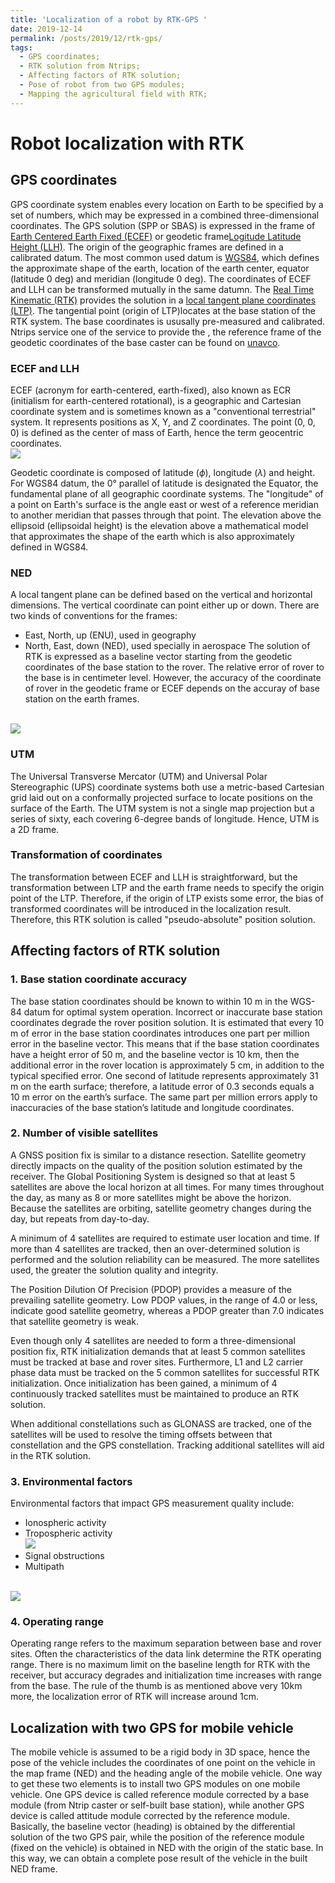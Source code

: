 ```yaml
---
title: 'Localization of a robot by RTK-GPS '
date: 2019-12-14
permalink: /posts/2019/12/rtk-gps/
tags:
  - GPS coordinates;
  - RTK solution from Ntrips;
  - Affecting factors of RTK solution;
  - Pose of robot from two GPS modules;
  - Mapping the agricultural field with RTK;
---
```




Robot localization with RTK
======

## GPS coordinates

GPS coordinate system enables every location on Earth to be specified by a set of numbers, which may be expressed in a combined three-dimensional coordinates. The GPS solution (SPP or SBAS) is expressed in the frame of [Earth Centered Earth Fixed (ECEF)](https://en.wikipedia.org/wiki/ECEF) or geodetic frame[Logitude Latitude Height (LLH)](https://en.wikipedia.org/wiki/Geographic_coordinate_system). The origin of the geographic frames are defined in a calibrated datum. The most common used datum is [WGS84](https://en.wikipedia.org/wiki/World_Geodetic_System), which defines the approximate shape of the earth, location of the earth center, equator (latitude 0 deg) and meridian (longitude 0 deg). The coordinates of ECEF and LLH can be transformed mutually in the same datumn. 
The [Real Time Kinematic (RTK)](https://en.wikipedia.org/wiki/Real-time_kinematic) provides the solution in a [local tangent plane coordinates (LTP)](https://en.wikipedia.org/wiki/Local_tangent_plane_coordinates). The tangential point (origin of LTP)locates at the base station of the RTK system. The base coordinates is ususally pre-measured and calibrated. Ntrips service one of the service to provide the , the reference frame of the geodetic coordinates of the base caster can be found on [unavco](https://www.unavco.org/).

### ECEF and LLH
ECEF (acronym for earth-centered, earth-fixed), also known as ECR (initialism for earth-centered rotational), is a geographic and Cartesian coordinate system and is sometimes known as a "conventional terrestrial" system. It represents positions as X, Y, and Z coordinates. The point (0, 0, 0) is defined as the center of mass of Earth, hence the term geocentric coordinates.
<br/><img src='/images/Ecef.png'>

Geodetic coordinate is composed of latitude ($\phi$), longitude ($\lambda$) and height. For WGS84 datum, the 0° parallel of latitude is designated the Equator, the fundamental plane of all geographic coordinate systems. The "longitude" of a point on Earth's surface is the angle east or west of a reference meridian to another meridian that passes through that point. The elevation above the ellipsoid (ellipsoidal height) is the elevation above a mathematical model that approximates the shape of the earth which is also approximately defined in WGS84.

### NED 
A local tangent plane can be defined based on the vertical and horizontal dimensions. The vertical coordinate can point either up or down. There are two kinds of conventions for the frames:

- East, North, up (ENU), used in geography
- North, East, down (NED), used specially in aerospace
The solution of RTK is expressed as a baseline vector starting from the geodetic coordinates of the base station to the rover. The relative error of rover to the base is in centimeter level. However, the accuracy of the coordinate of rover in the geodetic frame or ECEF depends on the accuray of base station on the earth frames.

<br/><img src='/images/ENU.png'>

### UTM

The Universal Transverse Mercator (UTM) and Universal Polar Stereographic (UPS) coordinate systems both use a metric-based Cartesian grid laid out on a conformally projected surface to locate positions on the surface of the Earth. The UTM system is not a single map projection but a series of sixty, each covering 6-degree bands of longitude. Hence, UTM is a 2D frame.

### Transformation of coordinates

The transformation between ECEF and LLH is straightforward, but the transformation between LTP and the earth frame needs to specify the origin point of the LTP. Therefore, if the origin of LTP exists some error, the bias of transformed coordinates will be introduced in the localization result. Therefore, this RTK solution is called "pseudo-absolute" position solution.

## Affecting factors of RTK solution

### 1. Base station coordinate accuracy
The base station coordinates should be known to within 10 m in the WGS-84 datum for optimal system operation. Incorrect or inaccurate base station coordinates degrade the rover position solution. It is estimated that every 10 m of error in the base station coordinates introduces one part per million error in the baseline vector. This means that if the base station coordinates have a height error of 50 m, and the baseline vector is 10 km, then the additional error in the rover location is approximately 5 cm, in addition to the typical specified error. One second of latitude represents approximately 31 m on the earth surface; therefore, a latitude error of 0.3 seconds equals a 10 m error on the earth’s surface. The same part per million errors apply to inaccuracies of the base station’s latitude and longitude coordinates.

### 2. Number of visible satellites
A GNSS position fix is similar to a distance resection. Satellite geometry directly impacts on the quality of the position solution estimated by the receiver. The Global Positioning System is designed so that at least 5 satellites are above the local horizon at all times. For many times throughout the day, as many as 8 or more satellites might be above the horizon. Because the satellites are orbiting, satellite geometry changes during the day, but repeats from day-to-day.

A minimum of 4 satellites are required to estimate user location and time. If more than 4 satellites are tracked, then an over-determined solution is performed and the solution reliability can be measured. The more satellites used, the greater the solution quality and integrity.

The Position Dilution Of Precision (PDOP) provides a measure of the prevailing satellite geometry. Low PDOP values, in the range of 4.0 or less, indicate good satellite geometry, whereas a PDOP greater than 7.0 indicates that satellite geometry is weak.

Even though only 4 satellites are needed to form a three-dimensional position fix, RTK initialization demands that at least 5 common satellites must be tracked at base and rover sites. Furthermore, L1 and L2 carrier phase data must be tracked on the 5 common satellites for successful RTK initialization. Once initialization has been gained, a minimum of 4 continuously tracked satellites must be maintained to produce an RTK solution.

When additional constellations such as GLONASS are tracked, one of the satellites will be used to resolve the timing offsets between that constellation and the GPS constellation. Tracking additional satellites will aid in the RTK solution.

### 3. Environmental factors
Environmental factors that impact GPS measurement quality include:

- Ionospheric activity
- Tropospheric activity
<br/><img src='/images/atmosphere.jpg'>
- Signal obstructions
- Multipath

<br/><img src='/images/multiPath.jpg'>

### 4. Operating range
Operating range refers to the maximum separation between base and rover sites. Often the characteristics of the data link determine the RTK operating range. There is no maximum limit on the baseline length for RTK with the receiver, but accuracy degrades and initialization time increases with range from the base. The rule of the thumb is as mentioned above very 10km more, the localization error of RTK will increase around 1cm.


## Localization with two GPS for mobile vehicle
The mobile vehicle is assumed to be a rigid body in 3D space, hence the pose of the vehicle includes the coordinates of one point on the vehicle in the map frame (NED) and the heading angle of the mobile vehicle. One way to get these two elements is to install two GPS modules on one mobile vehicle.
One GPS device is called reference module corrected by a base module (from Ntrip caster or self-built base station), while another GPS device is called attitude module corrected by the reference module. Basically, the baseline vector (heading) is obtained by the differential solution of the two GPS pair, while the position of the reference module (fixed on the vehicle) is obtained in NED with the origin of the static base. In this way, we can obtain a complete pose result of the vehicle in the built NED frame.
